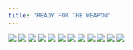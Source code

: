 ```yaml
---
title: 'READY FOR THE WEAPON'
---
```


![](images/ribald-youth/part-28/pg324.jpg)
![](images/ribald-youth/part-28/pg325.jpg)
![](images/ribald-youth/part-28/pg326.jpg)
![](images/ribald-youth/part-28/pg327.jpg)
![](images/ribald-youth/part-28/pg328.jpg)
![](images/ribald-youth/part-28/pg329.jpg)
![](images/ribald-youth/part-28/pg330.jpg)
![](images/ribald-youth/part-28/pg331.jpg)
![](images/ribald-youth/part-28/pg332.jpg)
![](images/ribald-youth/part-28/pg333.jpg)
![](images/ribald-youth/part-28/pg334.jpg)
![](images/ribald-youth/part-28/pg335.jpg)